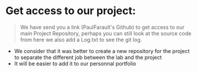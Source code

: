# Get access to our project:

> We have send you a link (PaulFarault's Github) to get access to our main Project Repository, perhaps you can still look at the source code from here we also add a Log.txt to see the git log.

- We consider that it was better to create a new repository for the project to separate the different job between the lab and the project
- It will be easier to add it to our personnal portfolio

